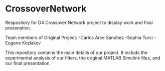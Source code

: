 # CrossoverNetwork
Respository for D4 Crossover Network project to display work and final presenation.

Team members of Original Project:
-Carlos Arce Sanchez
-Sophia Turci
-Eugene Kozlakov

This repository contains the main details of our project. It includs the experimental analysis of our filters, the original MATLAB Simulink files, and our final presentation.
